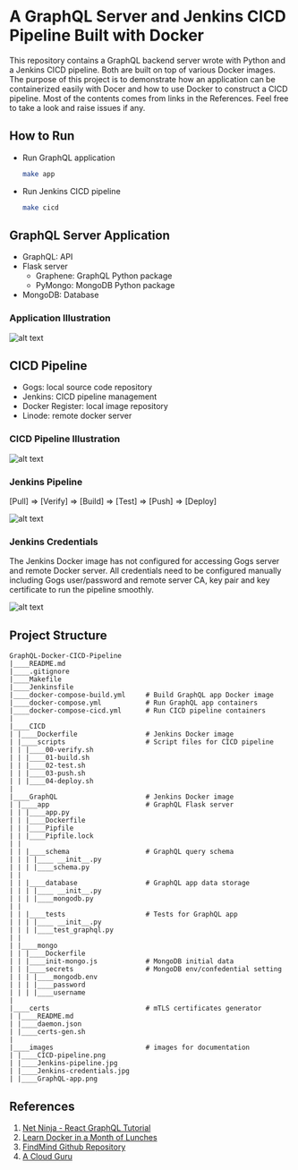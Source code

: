 # A GraphQL Server and Jenkins CICD Pipeline Built with Docker

This repository contains a GraphQL backend server wrote with Python and a Jenkins CICD pipeline. Both are built on top of various Docker images. The purpose of this project is to demonstrate how an application can be containerized easily with Docer and how to use Docker to construct a CICD pipeline. Most of the contents comes from links in the References. Feel free to take a look and raise issues if any.

## How to Run

* Run GraphQL application

  ```bash
  make app
  ```

* Run Jenkins CICD pipeline

  ```bash
  make cicd
  ```


## GraphQL Server Application

* GraphQL: API
* Flask server
	* Graphene: GraphQL Python package
	* PyMongo: MongoDB Python package
* MongoDB: Database

### Application Illustration

![alt text](https://github.com/KentHsu/GraphQL-Docker-CICD-Pipeline/tree/master/images/GraphQL-app.png)


## CICD Pipeline

* Gogs: local source code repository
* Jenkins: CICD pipeline management
* Docker Register: local image repository
* Linode: remote docker server

### CICD Pipeline Illustration

![alt text](https://github.com/KentHsu/GraphQL-Docker-CICD-Pipeline/blob/master/images/CICD-pipeline.png)

### Jenkins Pipeline

[Pull] => [Verify] => [Build] => [Test] => [Push] => [Deploy]

![alt text](https://github.com/KentHsu/GraphQL-Docker-CICD-Pipeline/blob/master/images/Jenkins-pipeline.jpg)

### Jenkins Credentials

The Jenkins Docker image has not configured for accessing Gogs server and remote Docker server. All credentials need to be configured manually including Gogs user/password and remote server CA, key pair and key certificate to run the pipeline smoothly.

![alt text](https://github.com/KentHsu/GraphQL-Docker-CICD-Pipeline/blob/master/images/Jenkins-credentials.jpg)

## Project Structure

```
GraphQL-Docker-CICD-Pipeline
|____README.md
|____.gitignore
|____Makefile
|____Jenkinsfile
|____docker-compose-build.yml     # Build GraphQL app Docker image
|____docker-compose.yml	          # Run GraphQL app containers
|____docker-compose-cicd.yml      # Run CICD pipeline containers
|
|____CICD
| |____Dockerfile                 # Jenkins Docker image
| |____scripts                    # Script files for CICD pipeline
| | |____00-verify.sh
| | |____01-build.sh
| | |____02-test.sh
| | |____03-push.sh
| | |____04-deploy.sh
|
|____GraphQL                      # Jenkins Docker image
| |____app                        # GraphQL Flask server
| | |____app.py
| | |____Dockerfile
| | |____Pipfile
| | |____Pipfile.lock
| |
| | |____schema                   # GraphQL query schema
| | | |____ __init__.py
| | | |____schema.py
| |
| | |____database                 # GraphQL app data storage
| | | |____ __init__.py
| | | |____mongodb.py
| |
| | |____tests                    # Tests for GraphQL app
| | | |____ __init__.py
| | | |____test_graphql.py
| |
| |____mongo
| | |____Dockerfile
| | |____init-mongo.js            # MongoDB initial data
| | |____secrets                  # MongoDB env/confedential setting
| | | |____mongodb.env
| | | |____password
| | | |____username
|
|____certs                        # mTLS certificates generator
| |____README.md
| |____daemon.json
| |____certs-gen.sh
|
|____images                       # images for documentation
| |____CICD-pipeline.png
| |____Jenkins-pipeline.jpg
| |____Jenkins-credentials.jpg
| |____GraphQL-app.png

```

## References

1. [Net Ninja - React GraphQL Tutorial](https://www.youtube.com/playlist?list=PL4cUxeGkcC9iK6Qhn-QLcXCXPQUov1U7f)
2. [Learn Docker in a Month of Lunches](https://www.youtube.com/playlist?list=PLXl_isu8qxvmDOAnUkG5x16LzBzGzY_Ww)
3. [FindMind Github Repository](https://github.com/FinMind/FinMind)
4. [A Cloud Guru](https://acloudguru.com/)